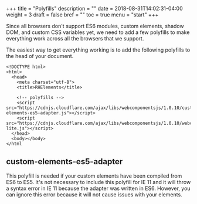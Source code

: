 +++
title = "Polyfills"
description = ""
date = 2018-08-31T14:02:31-04:00
weight = 3
draft = false
bref = ""
toc = true
menu = "start"
+++


Since all browsers don't support ES6 modules, custom elements, shadow DOM, and
custom CSS variables yet, we need to add a few polyfills to make everything
work across all the browsers that we support.

The easiest way to get everything working is to add the following polyfills to
the head of your document.

```
<!DOCTYPE html>
<html>
  <head>
    <meta charset="utf-8">
    <title>RHElements</title>

    <!-- polyfills -->
    <script src="https://cdnjs.cloudflare.com/ajax/libs/webcomponentsjs/1.0.10/custom-elements-es5-adapter.js"></script>
    <script src="https://cdnjs.cloudflare.com/ajax/libs/webcomponentsjs/1.0.10/webcomponents-lite.js"></script>
  </head>
  <body></body>
</html
```

## custom-elements-es5-adapter
This polyfill is needed if your custom elements have been compiled from ES6 to ES5.
It's not necessary to include this polyfill for IE 11 and it will throw a syntax
error in IE 11 because the adapter was written in ES6. However, you can ignore
this error because it will not cause issues with your elements.
